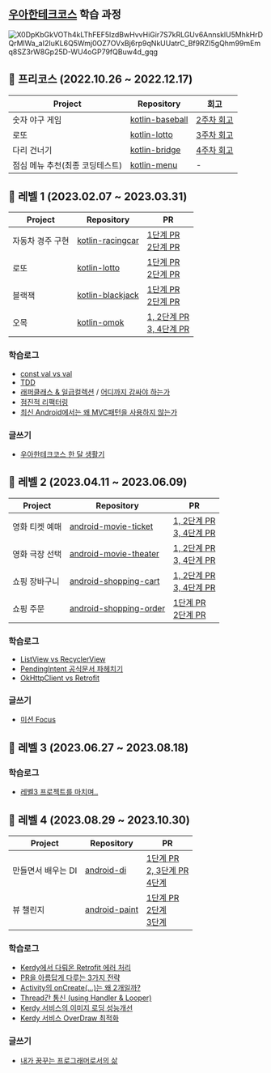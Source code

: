 ## [우아한테크코스](https://www.woowacourse.io/) 학습 과정

![X0DpKbGkVOTh4kLThFEF5lzdBwHvvHiGir7S7kRLGUv6AnnsklU5MhkHrDQrMlWa_aI2IuKL6Q5Wmj0OZ7OVxBj6rp9qNkUUatrC_Bf9RZI5gQhm99mEmq8SZ3rW8Gp25D-WU4oGP79fQBuw4d_gqg](https://github.com/tmdgh1592/buna-woowacourse/assets/56534241/145f8e0b-2bac-4d46-88f8-f56e557b6517)

## 🧤 프리코스 (2022.10.26 ~ 2022.12.17)

|Project|Repository|회고|
|------|---|---|
|숫자 야구 게임|[kotlin-baseball](https://github.com/tmdgh1592/kotlin-baseball/tree/tmdgh1592)|[2주차 회고](https://itstory1592.tistory.com/92)|
|로또|[kotlin-lotto](https://github.com/tmdgh1592/kotlin-lotto/tree/tmdgh1592)|[3주차 회고](https://itstory1592.tistory.com/93)|
|다리 건너기|[kotlin-bridge](https://github.com/tmdgh1592/kotlin-bridge/tree/tmdgh1592)|[4주차 회고](https://itstory1592.tistory.com/94)|
|점심 메뉴 추천(최종 코딩테스트)|[kotlin-menu](https://github.com/tmdgh1592/kotlin-menu/tree/tmdgh1592)|-|

## 💎 레벨 1 (2023.02.07 ~ 2023.03.31)

|Project|Repository|PR|
|------|---|---|
|자동차 경주 구현|[kotlin-racingcar](https://github.com/woowacourse/kotlin-racingcar/tree/tmdgh1592)|[1단계 PR](https://github.com/woowacourse/kotlin-racingcar/pull/47) <br> [2단계 PR](https://github.com/woowacourse/kotlin-racingcar/pull/64)|
|로또|[kotlin-lotto](https://github.com/woowacourse/kotlin-lotto/tree/tmdgh1592)|[1단계 PR](https://github.com/woowacourse/kotlin-lotto/pull/22) <br> [2단계 PR](https://github.com/woowacourse/kotlin-lotto/pull/30)|
|블랙잭|[kotlin-blackjack](https://github.com/woowacourse/kotlin-blackjack/tree/tmdgh1592)|[1단계 PR](https://github.com/woowacourse/kotlin-blackjack/pull/29) <br> [2단계 PR](https://github.com/woowacourse/kotlin-blackjack/pull/51)|
|오목|[kotlin-omok](https://github.com/woowacourse/kotlin-omok/tree/tmdgh1592)|[1, 2단계 PR](https://github.com/woowacourse/kotlin-omok/pull/24) <br> [3, 4단계 PR](https://github.com/woowacourse/kotlin-omok/pull/32)|

### 학습로그
- [const val vs val](https://itstory1592.tistory.com/104)
- [TDD](https://itstory1592.tistory.com/108)
- [래퍼클래스 & 일급컬렉션](https://itstory1592.tistory.com/110) / [어디까지 감싸야 하는가](https://itstory1592.tistory.com/116)
- [점진적 리팩터링](https://itstory1592.tistory.com/115)
- [최신 Android에서는 왜 MVC패턴을 사용하지 않는가](https://itstory1592.tistory.com/122)

### 글쓰기
- [우아한테크코스 한 달 생활기](https://github.com/tmdgh1592/woowa-writing-5/blob/tmdgh1592/README.md)

## 💎 레벨 2 (2023.04.11 ~ 2023.06.09)

|Project|Repository|PR|
|------|---|---|
|영화 티켓 예매|[android-movie-ticket](https://github.com/woowacourse/android-movie-ticket/tree/tmdgh1592)|[1, 2단계 PR](https://github.com/woowacourse/android-movie-ticket/pull/24) <br> [3, 4단계 PR](https://github.com/woowacourse/android-movie-ticket/pull/26)|
|영화 극장 선택|[android-movie-theater](https://github.com/woowacourse/android-movie-theater/tree/tmdgh1592)|[1, 2단계 PR](https://github.com/woowacourse/android-movie-theater/pull/15) <br> [3, 4단계 PR](https://github.com/woowacourse/android-movie-theater/pull/33)|
|쇼핑 장바구니|[android-shopping-cart](https://github.com/woowacourse/android-shopping-cart/tree/tmdgh1592)|[1, 2단계 PR](https://github.com/woowacourse/android-shopping-cart/pull/25) <br> [3, 4단계 PR](https://github.com/woowacourse/android-shopping-cart/pull/45)|
|쇼핑 주문|[android-shopping-order](https://github.com/woowacourse/android-shopping-order/tree/tmdgh1592)|[1단계 PR](https://github.com/woowacourse/android-shopping-order/pull/22) <br> [2단계 PR](https://github.com/woowacourse/android-shopping-order/pull/26)|

### 학습로그
- [ListView vs RecyclerView](https://itstory1592.tistory.com/125)
- [PendingIntent 공식문서 파헤치기](https://itstory1592.tistory.com/127)
- [OkHttpClient vs Retrofit](https://itstory1592.tistory.com/130)

### 글쓰기
- [미션 Focus](https://github.com/tmdgh1592/woowa-writing-5/blob/tmdgh1592/README2.md)

## 💎 레벨 3 (2023.06.27 ~ 2023.08.18)

### 학습로그
- [레벨3 프로젝트를 마치며..](https://itstory1592.tistory.com/131)

## 💎 레벨 4 (2023.08.29 ~ 2023.10.30)

|Project|Repository|PR|
|------|---|---|
|만들면서 배우는 DI|[android-di](https://github.com/woowacourse/android-di/tree/tmdgh1592)|[1단계 PR](https://github.com/woowacourse/android-di/pull/2) <br> [2, 3단계 PR](https://github.com/woowacourse/android-di/pull/29) <br> [4단계]( https://github.com/woowacourse/android-di/pull/52)|
|뷰 챌린지|[android-paint](https://github.com/woowacourse/android-paint/tree/tmdgh1592)|[1단계 PR](https://github.com/woowacourse/android-paint/pull/6) <br> [2단계](https://github.com/woowacourse/android-paint/pull/32) <br> [3단계](https://github.com/woowacourse/android-paint/pull/50)|

### 학습로그
- [Kerdy에서 다뤄온 Retrofit 에러 처리](https://itstory1592.tistory.com/132)
- [PR을 아름답게 다루는 3가지 전략](https://velog.io/@buna1592/PR%EC%9D%84-%EC%95%84%EB%A6%84%EB%8B%B5%EA%B2%8C-%EB%8B%A4%EB%A3%A8%EB%8A%94-%EC%A0%84%EB%9E%B5-3%EA%B0%80%EC%A7%80)
- [Activity의 onCreate(...)는 왜 2개일까?](https://velog.io/@buna1592/Android-Activity%EC%9D%98-onCreate...%EB%8A%94-%EC%99%9C-2%EA%B0%9C%EC%9D%BC%EA%B9%8C-PersistableBundle)
- [Thread간 통신 (using Handler & Looper)](https://velog.io/@buna1592/Android-Thread%EA%B0%84-%ED%86%B5%EC%8B%A0-using-Handler-Looper)
- [Kerdy 서비스의 이미지 로딩 성능개선](https://velog.io/@buna1592/ycoxuaoq)
- [Kerdy 서비스 OverDraw 최적화](https://velog.io/@buna1592/Android-Kerdy-%EC%84%9C%EB%B9%84%EC%8A%A4-OverDraw-%EC%B5%9C%EC%A0%81%ED%99%94)
  
### 글쓰기
- [내가 꿈꾸는 프로그래머로서의 삶](https://github.com/tmdgh1592/woowa-writing-5/blob/tmdgh1592/README3.md)
